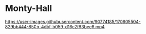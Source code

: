 # Monty-Hall
https://user-images.githubusercontent.com/90774185/170805504-829bb444-850b-4dbf-b059-d16c2f83bee8.mp4
